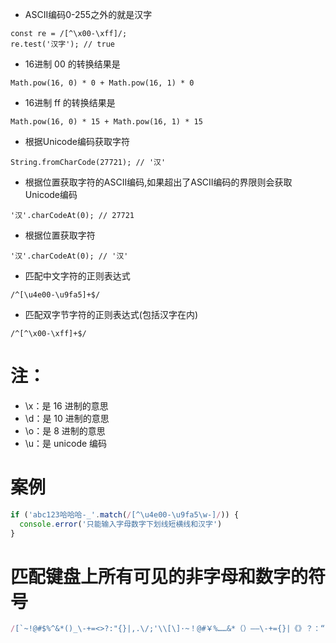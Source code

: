 * ASCII编码0-255之外的就是汉字
```
const re = /[^\x00-\xff]/;
re.test('汉字'); // true
```
* 16进制 00 的转换结果是
```
Math.pow(16, 0) * 0 + Math.pow(16, 1) * 0
```
* 16进制 ff 的转换结果是
```
Math.pow(16, 0) * 15 + Math.pow(16, 1) * 15
```

* 根据Unicode编码获取字符
```
String.fromCharCode(27721); // '汉'
```

* 根据位置获取字符的ASCII编码,如果超出了ASCII编码的界限则会获取Unicode编码
```
'汉'.charCodeAt(0); // 27721
```

* 根据位置获取字符
```
'汉'.charCodeAt(0); // '汉'
```

* 匹配中文字符的正则表达式
```
/^[\u4e00-\u9fa5]+$/
```

* 匹配双字节字符的正则表达式(包括汉字在内)
```
/^[^\x00-\xff]+$/
```

# 注：
* \x：是 16 进制的意思
* \d：是 10 进制的意思
* \o：是 8 进制的意思
* \u：是 unicode 编码

# 案例
```javascript
if ('abc123哈哈哈-_'.match(/[^\u4e00-\u9fa5\w-]/)) {
  console.error('只能输入字母数字下划线短横线和汉字')
}
```

# 匹配键盘上所有可见的非字母和数字的符号
```javascript
/[`~!@#$%^&*()_\-+=<>?:"{}|,.\/;'\\[\]·~！@#￥%……&*（）——\-+={}|《》？：“”【】、；‘'，。、]/ig
```
